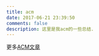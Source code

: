 ```yaml
---
title: acm
date: 2017-06-21 23:39:50
comments: false
description: 这里是我acm的一些总结.
---
```


更多[ACM文章](http://write.blog.csdn.net/postlist)